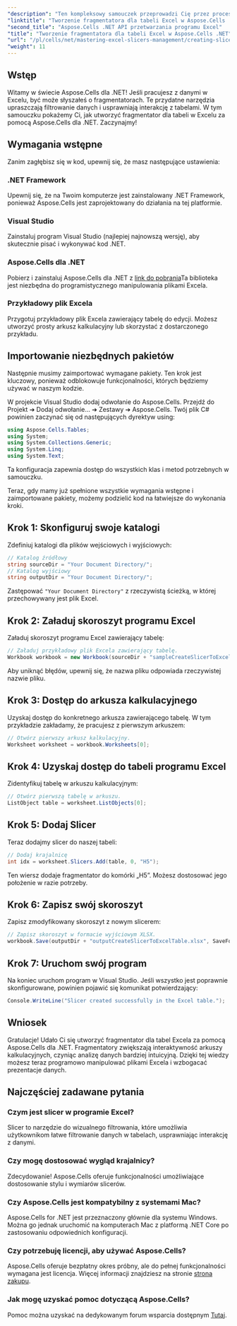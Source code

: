 ```yaml
---
"description": "Ten kompleksowy samouczek przeprowadzi Cię przez proces tworzenia fragmentatorów dla tabel w programie Excel za pomocą Aspose.Cells dla platformy .NET. Dowiedz się, jak skonfigurować środowisko, załadować skoroszyt programu Excel i dodać interaktywne fragmentatory, aby rozszerzyć możliwości analizy danych."
"linktitle": "Tworzenie fragmentatora dla tabeli Excel w Aspose.Cells .NET"
"second_title": "Aspose.Cells .NET API przetwarzania programu Excel"
"title": "Tworzenie fragmentatora dla tabeli Excel w Aspose.Cells .NET"
"url": "/pl/cells/net/mastering-excel-slicers-management/creating-slicer-for-excel-table/"
"weight": 11
---
```


## Wstęp

Witamy w świecie Aspose.Cells dla .NET! Jeśli pracujesz z danymi w Excelu, być może słyszałeś o fragmentatorach. Te przydatne narzędzia upraszczają filtrowanie danych i usprawniają interakcję z tabelami. W tym samouczku pokażemy Ci, jak utworzyć fragmentator dla tabeli w Excelu za pomocą Aspose.Cells dla .NET. Zaczynajmy!

## Wymagania wstępne

Zanim zagłębisz się w kod, upewnij się, że masz następujące ustawienia:

### .NET Framework
Upewnij się, że na Twoim komputerze jest zainstalowany .NET Framework, ponieważ Aspose.Cells jest zaprojektowany do działania na tej platformie.

### Visual Studio
Zainstaluj program Visual Studio (najlepiej najnowszą wersję), aby skutecznie pisać i wykonywać kod .NET.

### Aspose.Cells dla .NET
Pobierz i zainstaluj Aspose.Cells dla .NET z [link do pobrania](https://releases.aspose.com/cells/net/)Ta biblioteka jest niezbędna do programistycznego manipulowania plikami Excela.

### Przykładowy plik Excela
Przygotuj przykładowy plik Excela zawierający tabelę do edycji. Możesz utworzyć prosty arkusz kalkulacyjny lub skorzystać z dostarczonego przykładu.

## Importowanie niezbędnych pakietów

Następnie musimy zaimportować wymagane pakiety. Ten krok jest kluczowy, ponieważ odblokowuje funkcjonalności, których będziemy używać w naszym kodzie.

W projekcie Visual Studio dodaj odwołanie do Aspose.Cells. Przejdź do Projekt ➔ Dodaj odwołanie... ➔ Zestawy ➔ Aspose.Cells. Twój plik C# powinien zaczynać się od następujących dyrektyw using:

```csharp
using Aspose.Cells.Tables;
using System;
using System.Collections.Generic;
using System.Linq;
using System.Text;
```

Ta konfiguracja zapewnia dostęp do wszystkich klas i metod potrzebnych w samouczku.

Teraz, gdy mamy już spełnione wszystkie wymagania wstępne i zaimportowane pakiety, możemy podzielić kod na łatwiejsze do wykonania kroki.

## Krok 1: Skonfiguruj swoje katalogi

Zdefiniuj katalogi dla plików wejściowych i wyjściowych:

```csharp
// Katalog źródłowy
string sourceDir = "Your Document Directory/";
// Katalog wyjściowy
string outputDir = "Your Document Directory/";
```

Zastępować `"Your Document Directory"` z rzeczywistą ścieżką, w której przechowywany jest plik Excel.

## Krok 2: Załaduj skoroszyt programu Excel

Załaduj skoroszyt programu Excel zawierający tabelę:

```csharp
// Załaduj przykładowy plik Excela zawierający tabelę.
Workbook workbook = new Workbook(sourceDir + "sampleCreateSlicerToExcelTable.xlsx");
```

Aby uniknąć błędów, upewnij się, że nazwa pliku odpowiada rzeczywistej nazwie pliku.

## Krok 3: Dostęp do arkusza kalkulacyjnego

Uzyskaj dostęp do konkretnego arkusza zawierającego tabelę. W tym przykładzie zakładamy, że pracujesz z pierwszym arkuszem:

```csharp
// Otwórz pierwszy arkusz kalkulacyjny.
Worksheet worksheet = workbook.Worksheets[0];
```

## Krok 4: Uzyskaj dostęp do tabeli programu Excel

Zidentyfikuj tabelę w arkuszu kalkulacyjnym:

```csharp
// Otwórz pierwszą tabelę w arkuszu.
ListObject table = worksheet.ListObjects[0];
```

## Krok 5: Dodaj Slicer

Teraz dodajmy slicer do naszej tabeli:

```csharp
// Dodaj krajalnicę
int idx = worksheet.Slicers.Add(table, 0, "H5");
```

Ten wiersz dodaje fragmentator do komórki „H5”. Możesz dostosować jego położenie w razie potrzeby.

## Krok 6: Zapisz swój skoroszyt

Zapisz zmodyfikowany skoroszyt z nowym slicerem:

```csharp
// Zapisz skoroszyt w formacie wyjściowym XLSX.
workbook.Save(outputDir + "outputCreateSlicerToExcelTable.xlsx", SaveFormat.Xlsx);
```

## Krok 7: Uruchom swój program

Na koniec uruchom program w Visual Studio. Jeśli wszystko jest poprawnie skonfigurowane, powinien pojawić się komunikat potwierdzający:

```csharp
Console.WriteLine("Slicer created successfully in the Excel table.");
```

## Wniosek

Gratulacje! Udało Ci się utworzyć fragmentator dla tabel Excela za pomocą Aspose.Cells dla .NET. Fragmentatory zwiększają interaktywność arkuszy kalkulacyjnych, czyniąc analizę danych bardziej intuicyjną. Dzięki tej wiedzy możesz teraz programowo manipulować plikami Excela i wzbogacać prezentacje danych.

## Najczęściej zadawane pytania

### Czym jest slicer w programie Excel?
Slicer to narzędzie do wizualnego filtrowania, które umożliwia użytkownikom łatwe filtrowanie danych w tabelach, usprawniając interakcję z danymi.

### Czy mogę dostosować wygląd krajalnicy?
Zdecydowanie! Aspose.Cells oferuje funkcjonalności umożliwiające dostosowanie stylu i wymiarów slicerów.

### Czy Aspose.Cells jest kompatybilny z systemami Mac?
Aspose.Cells for .NET jest przeznaczony głównie dla systemu Windows. Można go jednak uruchomić na komputerach Mac z platformą .NET Core po zastosowaniu odpowiednich konfiguracji.

### Czy potrzebuję licencji, aby używać Aspose.Cells?
Aspose.Cells oferuje bezpłatny okres próbny, ale do pełnej funkcjonalności wymagana jest licencja. Więcej informacji znajdziesz na stronie [strona zakupu](https://purchase.aspose.com/buy).

### Jak mogę uzyskać pomoc dotyczącą Aspose.Cells?
Pomoc można uzyskać na dedykowanym forum wsparcia dostępnym [Tutaj](https://forum.aspose.com/c/cells/9).